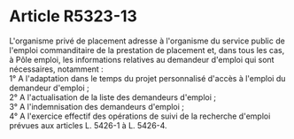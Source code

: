 # Article R5323-13

  
L'organisme privé de placement adresse à l'organisme du service public de l'emploi commanditaire de la prestation de placement et, dans tous les cas, à Pôle emploi, les informations relatives au demandeur d'emploi qui sont nécessaires, notamment :   
1° A l'adaptation dans le temps du projet personnalisé d'accès à l'emploi du demandeur d'emploi ;   
2° A l'actualisation de la liste des demandeurs d'emploi ;   
3° A l'indemnisation des demandeurs d'emploi ;   
4° A l'exercice effectif des opérations de suivi de la recherche d'emploi prévues aux articles L. 5426-1 à L. 5426-4.